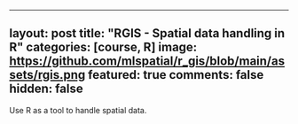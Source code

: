  
---
layout: post
title:  "RGIS - Spatial data handling in R"
categories: [course, R]
image: https://github.com/mlspatial/r_gis/blob/main/assets/rgis.png
featured: true
comments: false
hidden: false
---

Use R as a tool to handle spatial data.
